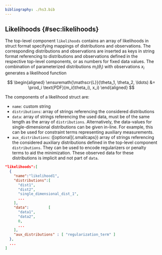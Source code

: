 ```yaml
---
bibliography: ./hs3.bib
---
```



## Likelihoods {#sec:likelihoods} 
The top-level component `likelihoods` contains an array of likelihoods in struct format specifying mappings of distributions and observations. The corresponding distributions and observations are inserted as keys in string format referencing to distributions and observations defined in the respective top-level components, or as numbers for fixed data values. 
The combination of parameterized distributions $m_i(\theta_i)$ with observations $x_i$ generates a likelihood function 



$$
\begin{aligned} \ensuremath{\mathscr{L}}(\theta_1, \theta_2, \ldots) &=  \prod_i \text{PDF}(m_i(\theta_i), x_i) \end{aligned} 
$$



The components of a likelihood struct are: 

-   `name`: custom string 
-   `distributions`: array of strings referencing the considered     distributions 
-   `data`: array of strings referencing the used data, must be of the     same length as the array of `distributions`. Alternatively, the     data-values for single-dimensional distributions can be given     in-line. For example, this can be used for constraint terms     representing auxiliary measurements. 
-   `aux_distributions`: ([optional]{.smallcaps}) array of strings     referencing the considered auxiliary distributions defined in the     top-level component `distributions`. They can be used to encode     regularizers or penalty terms to aid the minimization. These     observed data for these distributions is implicit and not part of     `data`. 

```json title="Example: Likelihoods"
"likelihoods":[ 
  { 
    "name":"likelihood1", 
    "distributions":[ 
      "dist1", 
      "dist2", 
      "single_dimensional_dist_1", 
      ... 
    ], 
    "data":         [ 
      "data1", 
      "data2", 
      0, 
      ... 
    ], 
    "aux_distributions" : [ "regularization_term" ] 
  }, 
  ... 
] 
``` 
